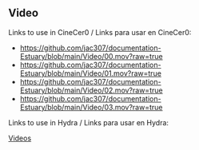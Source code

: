 ## Video

Links to use in CineCer0 / Links para usar en CineCer0:  

+ https://github.com/jac307/documentation-Estuary/blob/main/Video/00.mov?raw=true
+ https://github.com/jac307/documentation-Estuary/blob/main/Video/01.mov?raw=true
+ https://github.com/jac307/documentation-Estuary/blob/main/Video/02.mov?raw=true
+ https://github.com/jac307/documentation-Estuary/blob/main/Video/03.mov?raw=true

Links to use in Hydra / Links para usar en Hydra: 

[Videos](videos.html)
